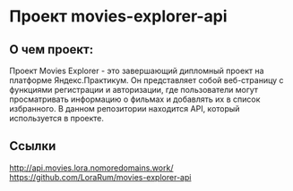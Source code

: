 # Проект movies-explorer-api

## О чем проект:
Проект Movies Explorer - это завершающий дипломный проект на платформе Яндекс.Практикум. 
Он представляет собой веб-страницу с функциями регистрации и авторизации, 
где пользователи могут просматривать информацию о фильмах и добавлять их в список избранного. 
В данном репозитории находится API, который используется в проекте.

## Ссылки
http://api.movies.lora.nomoredomains.work/
https://github.com/LoraRum/movies-explorer-api
